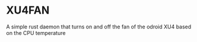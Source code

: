 XU4FAN
======

A simple rust daemon that turns on and off the fan of the odroid XU4 based on the CPU temperature
